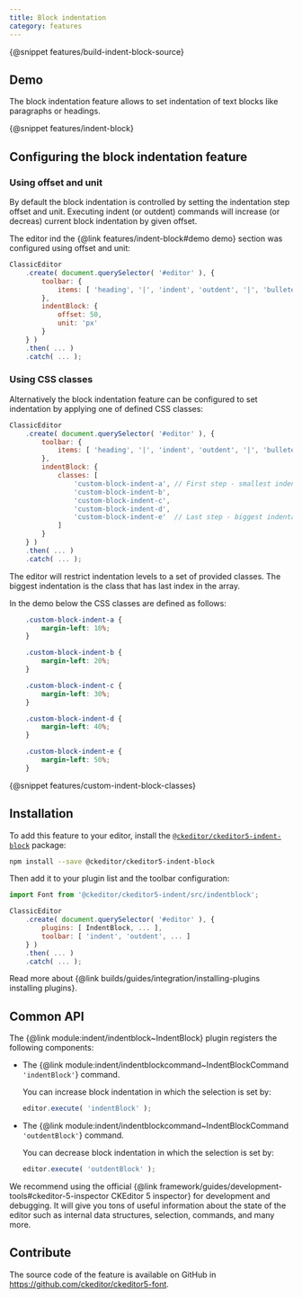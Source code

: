 ```yaml
---
title: Block indentation
category: features
---
```


{@snippet features/build-indent-block-source}

## Demo

The block indentation feature allows to set indentation of text blocks like paragraphs or headings.

{@snippet features/indent-block}

## Configuring the block indentation feature

### Using offset and unit

By default the block indentation is controlled by setting the indentation step offset and unit. Executing indent (or outdent) commands will increase (or decreas) current block indentation by given offset.

The editor ind the {@link features/indent-block#demo demo} section was configured using offset and unit:

```js
ClassicEditor
	.create( document.querySelector( '#editor' ), {
		toolbar: {
			items: [ 'heading', '|', 'indent', 'outdent', '|', 'bulletedList', 'numberedList', '|', 'undo', 'redo' ]
		},
		indentBlock: {
			offset: 50,
			unit: 'px'
		}
	} )
	.then( ... )
	.catch( ... );
```

### Using CSS classes

Alternatively the block indentation feature can be configured to set indentation by applying one of defined CSS classes:

```js
ClassicEditor
	.create( document.querySelector( '#editor' ), {
		toolbar: {
			items: [ 'heading', '|', 'indent', 'outdent', '|', 'bulletedList', 'numberedList', '|', 'undo', 'redo' ]
		},
		indentBlock: {
			classes: [
				'custom-block-indent-a', // First step - smallest indentation.
				'custom-block-indent-b',
				'custom-block-indent-c',
				'custom-block-indent-d',
				'custom-block-indent-e'  // Last step - biggest indentation.
			]
		}
	} )
	.then( ... )
	.catch( ... );
```

The editor will restrict indentation levels to a set of provided classes. The biggest indentation is the class that has last index in the array.

In the demo below the CSS classes are defined as follows:

```css
	.custom-block-indent-a {
		margin-left: 10%;
	}

	.custom-block-indent-b {
		margin-left: 20%;
	}

	.custom-block-indent-c {
		margin-left: 30%;
	}

	.custom-block-indent-d {
		margin-left: 40%;
	}

	.custom-block-indent-e {
		margin-left: 50%;
	}
```

{@snippet features/custom-indent-block-classes}

## Installation

To add this feature to your editor, install the [`@ckeditor/ckeditor5-indent-block`](https://www.npmjs.com/package/@ckeditor/ckeditor5-indent-block) package:

```bash
npm install --save @ckeditor/ckeditor5-indent-block
```

Then add it to your plugin list and the toolbar configuration:

```js
import Font from '@ckeditor/ckeditor5-indent/src/indentblock';

ClassicEditor
	.create( document.querySelector( '#editor' ), {
		plugins: [ IndentBlock, ... ],
		toolbar: [ 'indent', 'outdent', ... ]
	} )
	.then( ... )
	.catch( ... );
```

<info-box info>
	Read more about {@link builds/guides/integration/installing-plugins installing plugins}.
</info-box>

## Common API

The {@link module:indent/indentblock~IndentBlock} plugin registers the following components:

* The {@link module:indent/indentblockcommand~IndentBlockCommand `'indentBlock'`} command.

	You can increase block indentation in which the selection is set by:

	```js
	editor.execute( 'indentBlock' );
	```

* The {@link module:indent/indentblockcommand~IndentBlockCommand `'outdentBlock'`} command.

	You can decrease block indentation in which the selection is set by:

	```js
	editor.execute( 'outdentBlock' );
	```

<info-box>
	We recommend using the official {@link framework/guides/development-tools#ckeditor-5-inspector CKEditor 5 inspector} for development and debugging. It will give you tons of useful information about the state of the editor such as internal data structures, selection, commands, and many more.
</info-box>

## Contribute

The source code of the feature is available on GitHub in https://github.com/ckeditor/ckeditor5-font.

